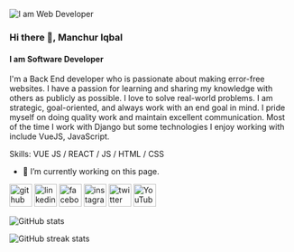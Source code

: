 ![I am Web Developer](https://pbs.twimg.com/profile_banners/4204104494/1692117556/1500x500)

### Hi there 👋, Manchur Iqbal
#### I am Software Developer

I'm a Back End developer who is passionate about making error-free websites. I have a passion for learning and sharing my knowledge with others as publicly as possible. I love to solve real-world problems. I am strategic, goal-oriented, and always work with an end goal in mind. I pride myself on doing quality work and maintain excellent communication. Most of the time I work with Django but some technologies I enjoy working with include VueJS, JavaScript.

Skills: VUE JS / REACT / JS / HTML / CSS

- 🔭 I’m currently working on this page. 


[<img src='https://cdn.jsdelivr.net/npm/simple-icons@3.0.1/icons/github.svg' alt='github' height='40'>](https://github.com/manchuriqbal)  [<img src='https://cdn.jsdelivr.net/npm/simple-icons@3.0.1/icons/linkedin.svg' alt='linkedin' height='40'>](https://www.linkedin.com/in/manchur-iqbal-29334425b/)  [<img src='https://cdn.jsdelivr.net/npm/simple-icons@3.0.1/icons/facebook.svg' alt='facebook' height='40'>](https://www.facebook.com/Iqbal.vloge)  [<img src='https://cdn.jsdelivr.net/npm/simple-icons@3.0.1/icons/instagram.svg' alt='instagram' height='40'>](https://www.instagram.com/manchuriqbal/)  [<img src='https://cdn.jsdelivr.net/npm/simple-icons@3.0.1/icons/twitter.svg' alt='twitter' height='40'>](https://twitter.com/manchuriqbal1)  [<img src='https://cdn.jsdelivr.net/npm/simple-icons@3.0.1/icons/youtube.svg' alt='YouTube' height='40'>](https://www.youtube.com/channel/@iqbalvlogs4022)  

![GitHub stats](https://github-readme-stats.vercel.app/api?username=manchuriqbal&show_icons=true&count_private=true)  

![GitHub streak stats](https://streak-stats.demolab.com/?user=manchuriqbal)  

